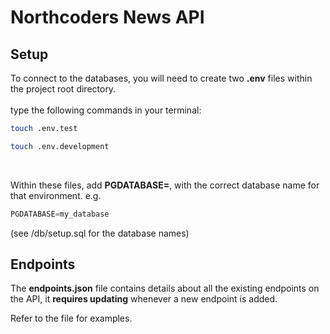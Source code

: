 # Northcoders News API

## Setup
To connect to the databases, you will need to create two **.env** files within the project root directory.<br><br> 
type the following commands in your terminal: 
```sh
touch .env.test
```
```sh
touch .env.development
```
<br>

Within these files, add **PGDATABASE=**, with the correct database name for that environment.
e.g.
```js
PGDATABASE=my_database
```
(see /db/setup.sql for the database names)
<br>

## Endpoints
The **endpoints.json** file contains details about all the existing endpoints on the API, it **requires updating** whenever a new endpoint is added. 

Refer to the file for examples.